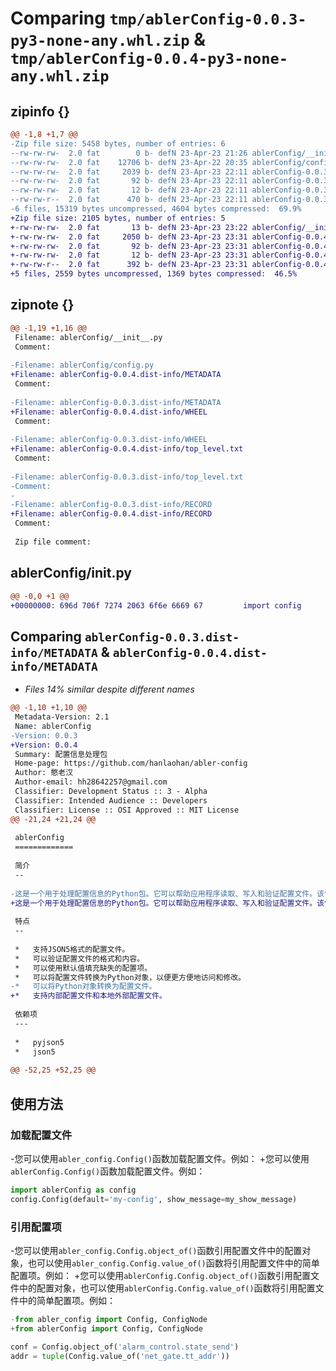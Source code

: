 # Comparing `tmp/ablerConfig-0.0.3-py3-none-any.whl.zip` & `tmp/ablerConfig-0.0.4-py3-none-any.whl.zip`

## zipinfo {}

```diff
@@ -1,8 +1,7 @@
-Zip file size: 5458 bytes, number of entries: 6
--rw-rw-rw-  2.0 fat        0 b- defN 23-Apr-23 21:26 ablerConfig/__init__.py
--rw-rw-rw-  2.0 fat    12706 b- defN 23-Apr-22 20:35 ablerConfig/config.py
--rw-rw-rw-  2.0 fat     2039 b- defN 23-Apr-23 22:11 ablerConfig-0.0.3.dist-info/METADATA
--rw-rw-rw-  2.0 fat       92 b- defN 23-Apr-23 22:11 ablerConfig-0.0.3.dist-info/WHEEL
--rw-rw-rw-  2.0 fat       12 b- defN 23-Apr-23 22:11 ablerConfig-0.0.3.dist-info/top_level.txt
--rw-rw-r--  2.0 fat      470 b- defN 23-Apr-23 22:11 ablerConfig-0.0.3.dist-info/RECORD
-6 files, 15319 bytes uncompressed, 4604 bytes compressed:  69.9%
+Zip file size: 2105 bytes, number of entries: 5
+-rw-rw-rw-  2.0 fat       13 b- defN 23-Apr-23 23:22 ablerConfig/__init__.py
+-rw-rw-rw-  2.0 fat     2050 b- defN 23-Apr-23 23:31 ablerConfig-0.0.4.dist-info/METADATA
+-rw-rw-rw-  2.0 fat       92 b- defN 23-Apr-23 23:31 ablerConfig-0.0.4.dist-info/WHEEL
+-rw-rw-rw-  2.0 fat       12 b- defN 23-Apr-23 23:31 ablerConfig-0.0.4.dist-info/top_level.txt
+-rw-rw-r--  2.0 fat      392 b- defN 23-Apr-23 23:31 ablerConfig-0.0.4.dist-info/RECORD
+5 files, 2559 bytes uncompressed, 1369 bytes compressed:  46.5%
```

## zipnote {}

```diff
@@ -1,19 +1,16 @@
 Filename: ablerConfig/__init__.py
 Comment: 
 
-Filename: ablerConfig/config.py
+Filename: ablerConfig-0.0.4.dist-info/METADATA
 Comment: 
 
-Filename: ablerConfig-0.0.3.dist-info/METADATA
+Filename: ablerConfig-0.0.4.dist-info/WHEEL
 Comment: 
 
-Filename: ablerConfig-0.0.3.dist-info/WHEEL
+Filename: ablerConfig-0.0.4.dist-info/top_level.txt
 Comment: 
 
-Filename: ablerConfig-0.0.3.dist-info/top_level.txt
-Comment: 
-
-Filename: ablerConfig-0.0.3.dist-info/RECORD
+Filename: ablerConfig-0.0.4.dist-info/RECORD
 Comment: 
 
 Zip file comment:
```

## ablerConfig/__init__.py

```diff
@@ -0,0 +1 @@
+00000000: 696d 706f 7274 2063 6f6e 6669 67         import config
```

## Comparing `ablerConfig-0.0.3.dist-info/METADATA` & `ablerConfig-0.0.4.dist-info/METADATA`

 * *Files 14% similar despite different names*

```diff
@@ -1,10 +1,10 @@
 Metadata-Version: 2.1
 Name: ablerConfig
-Version: 0.0.3
+Version: 0.0.4
 Summary: 配置信息处理包
 Home-page: https://github.com/hanlaohan/abler-config
 Author: 憨老汉
 Author-email: hh28642257@gmail.com
 Classifier: Development Status :: 3 - Alpha
 Classifier: Intended Audience :: Developers
 Classifier: License :: OSI Approved :: MIT License
@@ -21,24 +21,24 @@
 
 ablerConfig
 =============
 
 简介
 --
 
-这是一个用于处理配置信息的Python包。它可以帮助应用程序读取、写入和验证配置文件。该包主要是供彭彭自用的。
+这是一个用于处理配置信息的Python包。它可以帮助应用程序读取、写入和验证配置文件。该包暂时只供彭彭项目组自用。
 
 特点
 --
 
 *   支持JSON5格式的配置文件。
 *   可以验证配置文件的格式和内容。
 *   可以使用默认值填充缺失的配置项。
 *   可以将配置文件转换为Python对象，以便更方便地访问和修改。
-*   可以将Python对象转换为配置文件。
+*   支持内部配置文件和本地外部配置文件。
 
 依赖项
 ---
 
 *   pyjson5
 *   json5
 
@@ -52,25 +52,25 @@
 ```
 
 使用方法
 ----
 
 ### 加载配置文件
 
-您可以使用`abler_config.Config()`函数加载配置文件。例如：
+您可以使用`ablerConfig.Config()`函数加载配置文件。例如：
 
 ```python
 import ablerConfig as config
 config.Config(default='my-config', show_message=my_show_message)
 ```
 
 ### 引用配置项
 
-您可以使用`abler_config.Config.object_of()`函数引用配置文件中的配置对象，也可以使用`abler_config.Config.value_of()`函数将引用配置文件中的简单配置项。例如：
+您可以使用`ablerConfig.Config.object_of()`函数引用配置文件中的配置对象，也可以使用`ablerConfig.Config.value_of()`函数将引用配置文件中的简单配置项。例如：
 
 ```python
-from abler_config import Config, ConfigNode
+from ablerConfig import Config, ConfigNode
 
 conf = Config.object_of('alarm_control.state_send')
 addr = tuple(Config.value_of('net_gate.tt_addr'))
 ```
```

